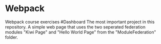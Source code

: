 # Webpack
Webpack course exercises 
#Dashboard 
The most important project in this repository. A simple web page that uses the two seperated federation modules "Kiwi Page" and "Hello World Page" from the "ModuleFederation" folder. 

